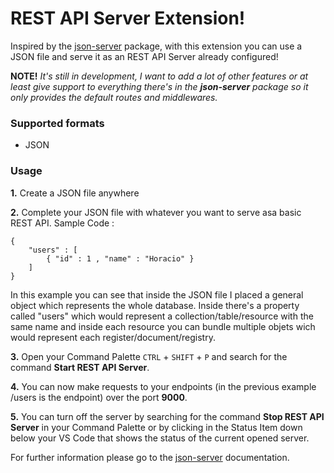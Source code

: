 # REST API Server Extension!

Inspired by the [json-server](https://github.com/typicode/json-server) package, with this extension you can use a JSON file and serve it as an REST API Server already configured!

**NOTE!** *It's still in development, I want to add a lot of other features or at least give support to everything there's in the **json-server** package so it only provides the default routes and middlewares.*

### Supported formats

* JSON

### Usage

**1.** Create a JSON file anywhere

**2.** Complete your JSON file with whatever you want to serve asa basic REST API. Sample Code : 

```
{
    "users" : [
        { "id" : 1 , "name" : "Horacio" }
    ]
}
```
In this example you can see that inside the JSON file I placed a general object which represents the whole database. Inside there's a property called "users" which would represent a collection/table/resource with the same name and inside each resource you can bundle multiple objets wich would represent each register/document/registry.

**3.** Open your Command Palette `CTRL` + `SHIFT` + `P` and search for the command **Start REST API Server**.   

**4.** You can now make requests to your endpoints (in the previous example /users is the endpoint) over the port **9000**.    


**5.** You can turn off the server by searching for the command **Stop REST API Server** in your Command Palette or by clicking in the Status Item down below your VS Code that shows the status of the current opened server.

For further information please go to the [json-server](https://github.com/typicode/json-server) documentation.

